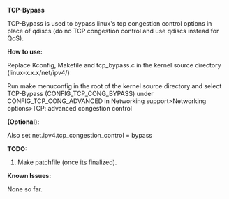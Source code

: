 **TCP-Bypass**

TCP-Bypass is used to bypass linux's tcp congestion control options in place of qdiscs (do no TCP congestion control and use qdiscs instead for QoS).

**How to use:**

Replace Kconfig, Makefile and tcp_bypass.c in the kernel source directory (linux-x.x.x/net/ipv4/)

Run make menuconfig in the root of the kernel source directory and select TCP-Bypass (CONFIG_TCP_CONG_BYPASS) under CONFIG_TCP_CONG_ADVANCED in Networking support>Networking options>TCP: advanced congestion control

**(Optional):** 

Also set net.ipv4.tcp_congestion_control = bypass

**TODO:**

1. Make patchfile (once its finalized).

**Known Issues:**

None so far.
